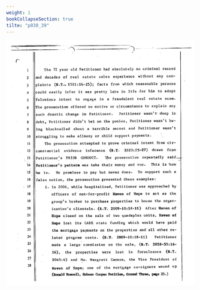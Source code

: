 ```yaml
---
weight: 1
bookCollapseSection: true
tilte: "p030_39"
---
```

![us_constitution_rip](../jpg/rip_in_030.jpg)
